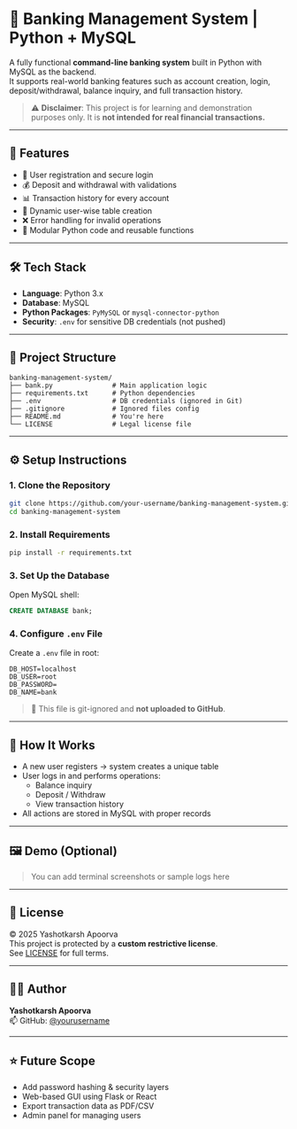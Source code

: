 # 🏦 Banking Management System | Python + MySQL

A fully functional **command-line banking system** built in Python with MySQL as the backend.  
It supports real-world banking features such as account creation, login, deposit/withdrawal, balance inquiry, and full transaction history.

> ⚠️ **Disclaimer**: This project is for learning and demonstration purposes only. It is **not intended for real financial transactions.**

---

## 🚀 Features

- 🔐 User registration and secure login
- 💰 Deposit and withdrawal with validations
- 📊 Transaction history for every account
- 📁 Dynamic user-wise table creation
- ❌ Error handling for invalid operations
- 🧱 Modular Python code and reusable functions

---

## 🛠️ Tech Stack

- **Language**: Python 3.x
- **Database**: MySQL
- **Python Packages**: `PyMySQL` or `mysql-connector-python`
- **Security**: `.env` for sensitive DB credentials (not pushed)

---

## 📁 Project Structure

```
banking-management-system/
├── bank.py               # Main application logic
├── requirements.txt      # Python dependencies
├── .env                  # DB credentials (ignored in Git)
├── .gitignore            # Ignored files config
├── README.md             # You're here
└── LICENSE               # Legal license file
```

---

## ⚙️ Setup Instructions

### 1. Clone the Repository
```bash
git clone https://github.com/your-username/banking-management-system.git
cd banking-management-system
```

### 2. Install Requirements
```bash
pip install -r requirements.txt
```

### 3. Set Up the Database
Open MySQL shell:
```sql
CREATE DATABASE bank;
```

### 4. Configure `.env` File
Create a `.env` file in root:
```env
DB_HOST=localhost
DB_USER=root
DB_PASSWORD=
DB_NAME=bank
```

> 🔐 This file is git-ignored and **not uploaded to GitHub**.

---

## 🎯 How It Works

- A new user registers → system creates a unique table
- User logs in and performs operations:
  - Balance inquiry
  - Deposit / Withdraw
  - View transaction history
- All actions are stored in MySQL with proper records

---

## 🖼️ Demo (Optional)
> You can add terminal screenshots or sample logs here

---

## 📃 License

© 2025 Yashotkarsh Apoorva  
This project is protected by a **custom restrictive license**.  
See [LICENSE](./LICENSE) for full terms.

---

## 🙋‍♂️ Author

**Yashotkarsh Apoorva**  
📫 GitHub: [@yourusername](https://github.com/yourusername)

---

## ⭐ Future Scope

- Add password hashing & security layers
- Web-based GUI using Flask or React
- Export transaction data as PDF/CSV
- Admin panel for managing users
